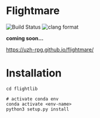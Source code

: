 # Flightmare

![Build Status](https://github.com/uzh-rpg/flightmare/workflows/CPP_CI/badge.svg) ![clang format](https://github.com/uzh-rpg/flightmare/workflows/clang_format/badge.svg)

**coming soon...**

https://uzh-rpg.github.io/flightmare/


# Installation

```console
cd flightlib

# activate conda env
conda activate <env-name>
python3 setup.py install
```
